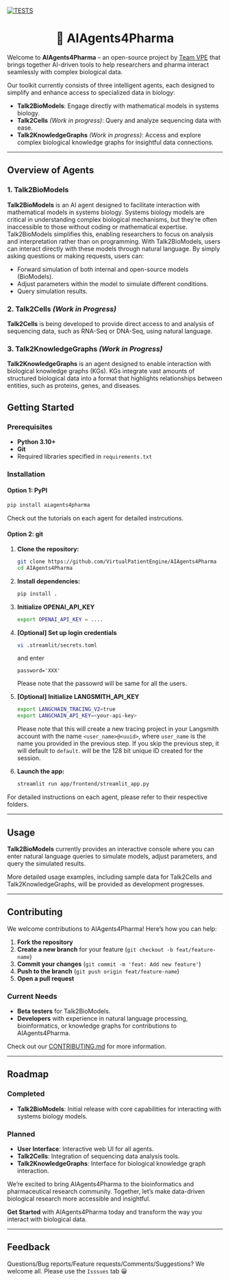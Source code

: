 [![TESTS](https://github.com/VirtualPatientEngine/AIAgents4Pharma/actions/workflows/tests.yml/badge.svg?branch=feat%2Finitial-setup)](https://github.com/VirtualPatientEngine/AIAgents4Pharma/actions/workflows/tests.yml)

<h1 align="center" style="border-bottom: none;">🤖 AIAgents4Pharma</h1>

Welcome to **AIAgents4Pharma** – an open-source project by [Team VPE](https://github.com/VirtualPatientEngine) that brings together AI-driven tools to help researchers and pharma interact seamlessly with complex biological data.

Our toolkit currently consists of three intelligent agents, each designed to simplify and enhance access to specialized data in biology:

- **Talk2BioModels**: Engage directly with mathematical models in systems biology.
- **Talk2Cells** *(Work in progress)*: Query and analyze sequencing data with ease.
- **Talk2KnowledgeGraphs** *(Work in progress)*: Access and explore complex biological knowledge graphs for insightful data connections.

---

## Overview of Agents

### 1. Talk2BioModels

**Talk2BioModels** is an AI agent designed to facilitate interaction with mathematical models in systems biology. Systems biology models are critical in understanding complex biological mechanisms, but they’re often inaccessible to those without coding or mathematical expertise. Talk2BioModels simplifies this, enabling researchers to focus on analysis and interpretation rather than on programming. With Talk2BioModels, users can interact directly with these models through natural language. By simply asking questions or making requests, users can:

- Forward simulation of both internal and open-source models (BioModels).
- Adjust parameters within the model to simulate different conditions.
- Query simulation results.

### 2. Talk2Cells *(Work in Progress)*

**Talk2Cells** is being developed to provide direct access to and analysis of sequencing data, such as RNA-Seq or DNA-Seq, using natural language.

### 3. Talk2KnowledgeGraphs *(Work in Progress)*

**Talk2KnowledgeGraphs** is an agent designed to enable interaction with biological knowledge graphs (KGs). KGs integrate vast amounts of structured biological data into a format that highlights relationships between entities, such as proteins, genes, and diseases.

## Getting Started

### Prerequisites

- **Python 3.10+**
- **Git**
- Required libraries specified in `requirements.txt`

### Installation
#### Option 1: PyPI
   ```bash
   pip install aiagents4pharma
   ```

Check out the tutorials on each agent for detailed instrcutions.

#### Option 2: git
1. **Clone the repository:**
   ```bash
   git clone https://github.com/VirtualPatientEngine/AIAgents4Pharma
   cd AIAgents4Pharma
   ```

2. **Install dependencies:**
   ```bash
   pip install .
   ```

3. **Initialize OPENAI_API_KEY**
   ```bash
   export OPENAI_API_KEY = ....
   ```

4. **[Optional] Set up login credentials**
   ```bash
   vi .streamlit/secrets.toml
   ```
   and enter
   ```
   password='XXX'
   ```
   Please note that the passowrd will be same for all the users.

5. **[Optional] Initialize LANGSMITH_API_KEY**
   ```bash
   export LANGCHAIN_TRACING_V2=true
   export LANGCHAIN_API_KEY=<your-api-key>
   ```
   Please note that this will create a new tracing project in your Langsmith 
   account with the name `<user_name>@<uuid>`, where `user_name` is the name 
   you provided in the previous step. If you skip the previous step, it will 
   default to `default`. <uuid> will be the 128 bit unique ID created for the
   session.

6. **Launch the app:**
   ```bash
   streamlit run app/frontend/streamlit_app.py
   ```

For detailed instructions on each agent, please refer to their respective folders.

---

## Usage

**Talk2BioModels** currently provides an interactive console where you can enter natural language queries to simulate models, adjust parameters, and query the simulated results.

More detailed usage examples, including sample data for Talk2Cells and Talk2KnowledgeGraphs, will be provided as development progresses.

---

## Contributing

We welcome contributions to AIAgents4Pharma! Here’s how you can help:

1. **Fork the repository**
2. **Create a new branch** for your feature (`git checkout -b feat/feature-name`)
3. **Commit your changes** (`git commit -m 'feat: Add new feature'`)
4. **Push to the branch** (`git push origin feat/feature-name`)
5. **Open a pull request**

### Current Needs
- **Beta testers** for Talk2BioModels.
- **Developers** with experience in natural language processing, bioinformatics, or knowledge graphs for contributions to AIAgents4Pharma.

Check out our [CONTRIBUTING.md](CONTRIBUTING.md) for more information.

---

## Roadmap

### Completed
- **Talk2BioModels**: Initial release with core capabilities for interacting with systems biology models.

### Planned
- **User Interface**: Interactive web UI for all agents.
- **Talk2Cells**: Integration of sequencing data analysis tools.
- **Talk2KnowledgeGraphs**: Interface for biological knowledge graph interaction.

We’re excited to bring AIAgents4Pharma to the bioinformatics and pharmaceutical research community. Together, let’s make data-driven biological research more accessible and insightful. 

**Get Started** with AIAgents4Pharma today and transform the way you interact with biological data.

---

## Feedback
Questions/Bug reports/Feature requests/Comments/Suggestions? We welcome all. Please use the `Isssues` tab 😀
